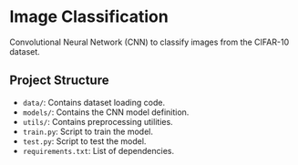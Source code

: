# Image Classification

Convolutional Neural Network (CNN) to classify images from the CIFAR-10 dataset.

## Project Structure

- `data/`: Contains dataset loading code.
- `models/`: Contains the CNN model definition.
- `utils/`: Contains preprocessing utilities.
- `train.py`: Script to train the model.
- `test.py`: Script to test the model.
- `requirements.txt`: List of dependencies.
